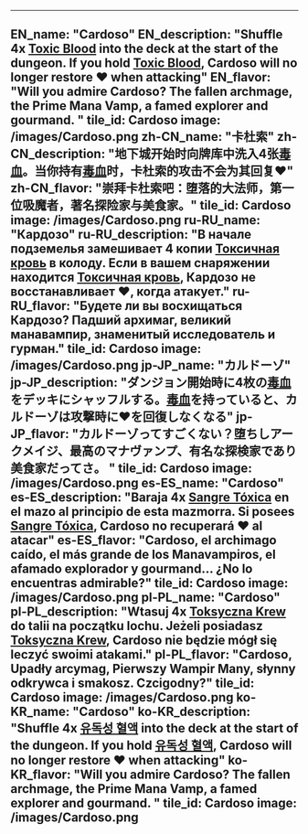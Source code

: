 ---

EN_name: "Cardoso"
EN_description: "Shuffle 4x <a href = '../en/abilities#ToxicBlood'>Toxic Blood</a> into the deck at the start of the dungeon. If you hold <a href = '../en/abilities#ToxicBlood'>Toxic Blood</a>, Cardoso will no longer restore ❤️ when attacking"
EN_flavor: "Will you admire Cardoso? The fallen archmage, the Prime Mana Vamp, a famed explorer and gourmand.  "
tile_id: Cardoso
image: /images/Cardoso.png
zh-CN_name: "卡杜索"
zh-CN_description: "地下城开始时向牌库中洗入4张<a href = '../zh_cn/abilities#ToxicBlood'>毒血</a>。当你持有<a href = '../zh_cn/abilities#ToxicBlood'>毒血</a>时，卡杜索的攻击不会为其回复❤️"
zh-CN_flavor: "崇拜卡杜索吧：堕落的大法师，第一位吸魔者，著名探险家与美食家。"
tile_id: Cardoso
image: /images/Cardoso.png
ru-RU_name: "Кардозо"
ru-RU_description: "В начале подземелья замешивает 4 копии <a href = '../ru_ru/abilities#ToxicBlood'>Токсичная кровь</a> в колоду. Если в вашем снаряжении находится <a href = '../ru_ru/abilities#ToxicBlood'>Токсичная кровь</a>, Кардозо не восстанавливает ❤️, когда атакует."
ru-RU_flavor: "Будете ли вы восхищаться Кардозо? Падший архимаг, великий манавампир, знаменитый исследователь и гурман."
tile_id: Cardoso
image: /images/Cardoso.png
jp-JP_name: "カルドーゾ"
jp-JP_description: "ダンジョン開始時に4枚の<a href = '../jp_jp/abilities#ToxicBlood'>毒血</a>をデッキにシャッフルする。<a href = '../jp_jp/abilities#ToxicBlood'>毒血</a>を持っていると、カルドーゾは攻撃時に❤️を回復しなくなる"
jp-JP_flavor: "カルドーゾってすごくない？堕ちしアークメイジ、最高のマナヴァンプ、有名な探検家であり美食家だってさ。 "
tile_id: Cardoso
image: /images/Cardoso.png
es-ES_name: "Cardoso"
es-ES_description: "Baraja 4x <a href = '../es_es/abilities#ToxicBlood'>Sangre Tóxica</a> en el mazo al principio de esta mazmorra. Si posees <a href = '../es_es/abilities#ToxicBlood'>Sangre Tóxica</a>, Cardoso no recuperará ❤️ al atacar"
es-ES_flavor: "Cardoso, el archimago caído, el más grande de los Manavampiros, el afamado explorador y gourmand... ¿No lo encuentras admirable?"
tile_id: Cardoso
image: /images/Cardoso.png
pl-PL_name: "Cardoso"
pl-PL_description: "Wtasuj 4x <a href = '../pl_pl/abilities#ToxicBlood'>Toksyczna Krew</a> do talii na początku lochu. Jeżeli posiadasz <a href = '../pl_pl/abilities#ToxicBlood'>Toksyczna Krew</a>, Cardoso nie będzie mógł się leczyć swoimi atakami."
pl-PL_flavor: "Cardoso, Upadły arcymag, Pierwszy Wampir Many, słynny odkrywca i smakosz. Czcigodny?"
tile_id: Cardoso
image: /images/Cardoso.png
ko-KR_name: "Cardoso"
ko-KR_description: "Shuffle 4x <a href = '../ko_kr/abilities#ToxicBlood'>유독성 혈액</a> into the deck at the start of the dungeon. If you hold <a href = '../ko_kr/abilities#ToxicBlood'>유독성 혈액</a>, Cardoso will no longer restore ❤️ when attacking"
ko-KR_flavor: "Will you admire Cardoso? The fallen archmage, the Prime Mana Vamp, a famed explorer and gourmand.  "
tile_id: Cardoso
image: /images/Cardoso.png
---